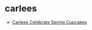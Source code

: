 # carlees

 * [Carlees Celebrate Spring Cupcakes](../index/c/carlees-celebrate-spring-cupcakes.json)
